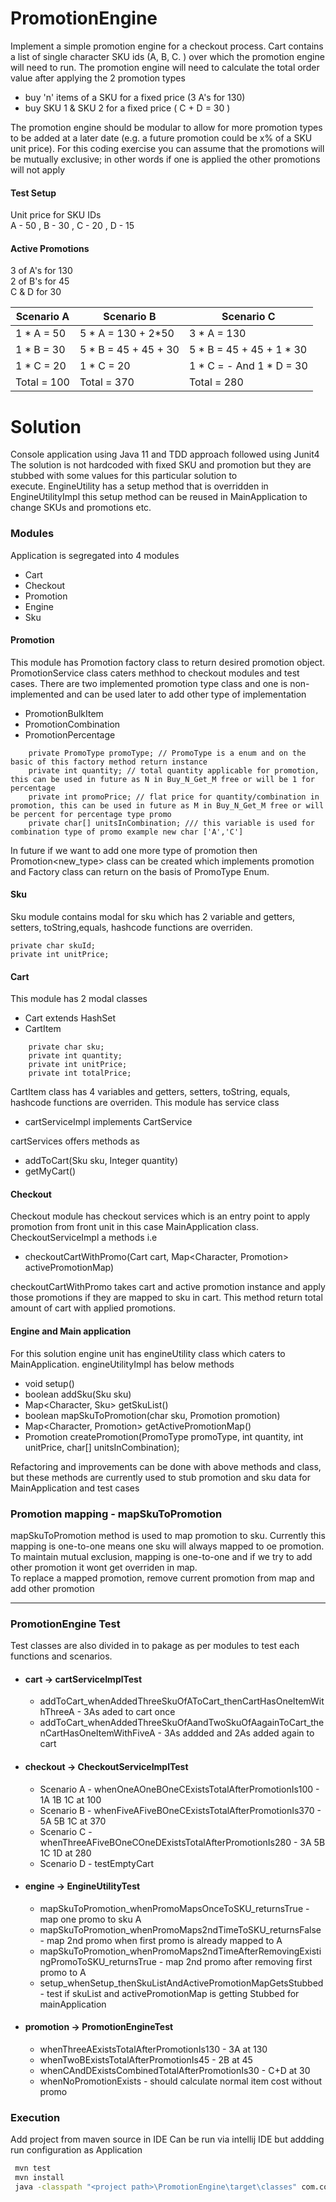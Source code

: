 # PromotionEngine
Implement a simple promotion engine for a checkout process. Cart contains a list of single character SKU ids (A, B, C.	) over which the promotion engine will need to run.
The promotion engine will need to calculate the total order value after applying the 2 promotion types

* buy 'n' items of a SKU for a fixed price (3 A's for 130)
* buy SKU 1 & SKU 2 for a fixed price ( C + D = 30 )

The promotion engine should be modular to allow for more promotion types to be added at a later date (e.g. a future promotion could be x% of a SKU unit price). For this coding exercise you can assume that the promotions will be mutually exclusive; in other words if one is applied the other promotions will not apply

#### Test Setup
Unit price for SKU IDs <br />
 A - 50   ,    B  - 30    ,    C - 20    ,    D - 15   

#### Active Promotions<br />
3 of A's for 130<br />
2 of B's for 45 <br />
C & D for 30<br />

|Scenario A |  Scenario B | Scenario C | 
| ------------ | ------------ | ------------ |
|  1 * A = 50  | 5 * A = 130 + 2*50  |  3 * A = 130  |
|  1 * B = 30 |  5 * B = 45 + 45 + 30  |  5 * B = 45 + 45 + 1 * 30  |
|  1 * C = 20 |  1 * C = 20  |  1 * C = - And 1 * D = 30 |
|  Total = 100  |  Total = 370  | Total = 280  |
# Solution
Console application using Java 11 and TDD approach followed using Junit4
The solution is not hardcoded with fixed SKU and promotion but they are stubbed with some values for this particular solution to execute. EngineUtility has a setup method that is overridden in EngineUtilityImpl this setup method can be reused in MainApplication to change SKUs and promotions etc.
### Modules
Application is segregated into 4 modules
* Cart
* Checkout
* Promotion
* Engine
* Sku
#### Promotion
This module has Promotion factory class to return desired promotion object. PromotionService class caters methhod to checkout modules and test cases.
There are two implemented promotion type class and one is non-implemented and can be used later to add other type of implementation
* PromotionBulkItem
* PromotionCombination
* PromotionPercentage <br />
````
    private PromoType promoType; // PromoType is a enum and on the basic of this factory method return instance
    private int quantity; // total quantity applicable for promotion, this can be used in future as N in Buy_N_Get_M free or will be 1 for percentage
    private int promoPrice; // flat price for quantity/combination in promotion, this can be used in future as M in Buy_N_Get_M free or will be percent for percentage type promo
    private char[] unitsInCombination; /// this variable is used for combination type of promo example new char ['A','C']
````
In future if we want to add one more type of promotion then Promotion<new_type> class can be created which implements promotion
and Factory class can return on the basis of PromoType Enum.
#### Sku
Sku module contains modal for sku which has 2 variable and getters, setters, toString,equals, hashcode functions are overriden.
````
private char skuId;
private int unitPrice;
````
#### Cart
This module has 2 modal classes
* Cart extends HashSet<CartItem>
* CartItem <br />
````
    private char sku;
    private int quantity;
    private int unitPrice;
    private int totalPrice;
`````
CartItem class has 4 variables and getters, setters, toString, equals, hashcode functions are overriden.
This module has service class

* cartServiceImpl implements CartService <br />

cartServices offers methods as

* addToCart(Sku sku, Integer quantity)
* getMyCart()
#### Checkout
Checkout module has checkout services which is an entry point to apply promotion from front unit in this case MainApplication class. CheckoutServiceImpl a methods i.e
* checkoutCartWithPromo(Cart cart, Map<Character, Promotion> activePromotionMap)

checkoutCartWithPromo takes cart and active promotion instance and apply those promotions if they are mapped to sku in cart. This method return total amount of cart with applied  promotions.
#### Engine and Main application
For this solution engine unit has engineUtility class which caters to MainApplication. engineUtilityImpl has below methods
* void setup() 
* boolean addSku(Sku sku)
* Map<Character, Sku> getSkuList()
* boolean mapSkuToPromotion(char sku, Promotion promotion)
* Map<Character, Promotion> getActivePromotionMap()
* Promotion createPromotion(PromoType promoType, int quantity, int unitPrice, char[] unitsInCombination);

Refactoring and improvements can be done with above methods and class, but these methods are currently used to stub promotion and sku data for MainApplication and test cases<br/>
### Promotion mapping - mapSkuToPromotion 
mapSkuToPromotion method is used to map promotion to sku. Currently this mapping is one-to-one means one sku will always mapped to oe promotion.<br/>
To maintain mutual exclusion, mapping is one-to-one and if we try to add other promotion it wont get overriden in map.<br/>
To replace a mapped promotion, remove current promotion from map and add other promotion
_____________________________________
### PromotionEngine Test
Test classes are also divided in to pakage as per modules to test each functions and scenarios.
* #### cart -> cartServiceImplTest <br/>
  * addToCart_whenAddedThreeSkuOfAToCart_thenCartHasOneItemWithThreeA - 3As aded to cart once 
  * addToCart_whenAddedThreeSkuOfAandTwoSkuOfAagainToCart_thenCartHasOneItemWithFiveA - 3As addded and 2As added again to cart
* #### checkout -> CheckoutServiceImplTest <br/>
  * Scenario A - whenOneAOneBOneCExistsTotalAfterPromotionIs100  - 1A 1B 1C at 100
  * Scenario B - whenFiveAFiveBOneCExistsTotalAfterPromotionIs370 - 5A 5B 1C at 370
  * Scenario C - whenThreeAFiveBOneCOneDExistsTotalAfterPromotionIs280 - 3A 5B 1C 1D at 280
  * Scenario D - testEmptyCart 
* #### engine -> EngineUtilityTest<br/>
  * mapSkuToPromotion_whenPromoMapsOnceToSKU_returnsTrue - map one promo to sku A
  * mapSkuToPromotion_whenPromoMaps2ndTimeToSKU_returnsFalse - map 2nd promo when first promo is already mapped to A
  * mapSkuToPromotion_whenPromoMaps2ndTimeAfterRemovingExistingPromoToSKU_returnsTrue - map 2nd promo after removing first promo to A
  * setup_whenSetup_thenSkuListAndActivePromotionMapGetsStubbed - test if skuList and activePromotionMap is getting Stubbed for mainApplication
* #### promotion -> PromotionEngineTest <br/>
  * whenThreeAExistsTotalAfterPromotionIs130 - 3A at 130
  * whenTwoBExistsTotalAfterPromotionIs45 - 2B at 45
  * whenCAndDExistsCombinedTotalAfterPromotionIs30 - C+D at 30
  * whenNoPromotionExists - should calculate normal item cost without promo
### Execution
Add project from maven source in IDE
Can be run via intellij IDE but addding run configuration as Application
````bash
 mvn test
 mvn install
 java -classpath "<project path>\PromotionEngine\target\classes" com.company.engine.MainApplication
````
    
